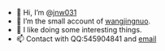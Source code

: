 - 👋 Hi, I’m @[jnw031](https://github.com/jnw031)
- 👀 I’m the small account of [wangjingnuo](https://github.com/wangjingnuo).
- 💞️ I like doing some interesting things.
- 📫 Contact with QQ:545904841 and [email](mailto:lubswang@outlook.com)
